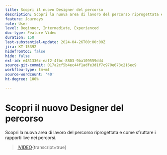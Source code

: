 ```yaml
---
title: Scopri il nuovo Designer del percorso
description: Scopri la nuova area di lavoro del percorso riprogettata e come sfruttare i rapporti live nei percorsi.
feature: Journeys
role: User
level: Beginner, Intermediate, Experienced
doc-type: Feature Video
duration: 150
last-substantial-update: 2024-04-26T00:00:00Z
jira: KT-15392
hidefromtoc: false
hide: false
exl-id: e481336c-eaf2-4fbc-8803-9ba109559dd4
source-git-commit: 017a2cf5b4ec44f1adfe3d1f7c970e673c216ec9
workflow-type: tm+mt
source-wordcount: '40'
ht-degree: 100%

---
```


# Scopri il nuovo Designer del percorso

Scopri la nuova area di lavoro del percorso riprogettata e come sfruttare i rapporti live nei percorsi.

>[!VIDEO](https://video.tv.adobe.com/v/3428767/?learn=on){transcript=true}
